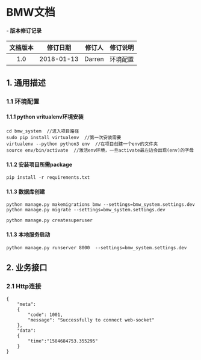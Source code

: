 

# BMW文档

#### - 版本修订记录

| 文档版本 |    修订日期    |  修订人   | 修订说明 |
| :--: | :--------: | :----: | :--: |
| 1.0  | 2018-01-13 | Darren | 环境配置 |

## 1. 通用描述

### 1.1 环境配置

#### 1.1.1 python vritualenv环境安装

```
cd bmw_system  //进入项目路径
sudo pip install virtualenv  //第一次安装需要
virtualenv --python python3 env  //在项目创建一个env的文件夹
source env/bin/activate  //激活env环境，一旦activate最左边会出现(env)的字母
```

#### 1.1.2 安装项目所需package

```
pip install -r requirements.txt
```

#### 1.1.3 数据库创建

```
python manage.py makemigrations bmw --settings=bmw_system.settings.dev
python manage.py migrate --settings=bmw_system.settings.dev

python manage.py createsuperuser
```

#### 1.1.3 本地服务启动

```
python manage.py runserver 8000  --settings=bmw_system.settings.dev
```

#### 

## 2. 业务接口

### 2.1 Http连接

```
{
    "meta": 
    {
    	"code": 1001,
    	"message": "Successfully to connect web-socket"
    },
    "data": 
    {
    	"time":"1504684753.355295"
    }
}
```



